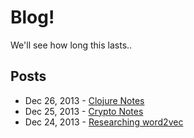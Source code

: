 # Blog!

We'll see how long this lasts..

## Posts

* Dec 26, 2013 - [Clojure Notes](https://github.com/farleyknight/blog/blob/master/2013-12-26.md)
* Dec 25, 2013 - [Crypto Notes](https://github.com/farleyknight/blog/blob/master/2013-12-25.md)
* Dec 24, 2013 - [Researching word2vec](https://github.com/farleyknight/blog/blob/master/2013-12-24.md)
